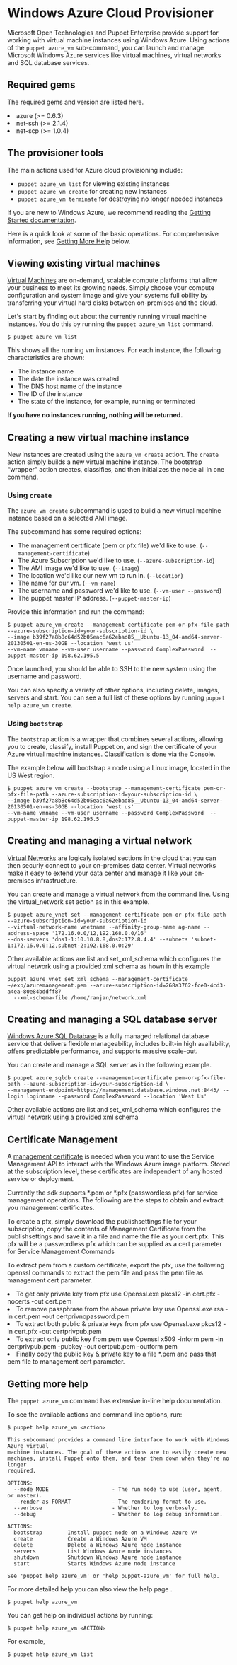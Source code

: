 <h1>Windows Azure Cloud Provisioner</h1>
              
<p>Microsoft Open Technologies and Puppet Enterprise provide support for working with virtual machine instances using Windows Azure. Using actions of the <code>puppet azure_vm</code> sub-command, you can launch and manage Microsoft Windows Azure services like virtual machines, virtual networks and SQL database services.</p>

<h2>Required gems</h2>

<p>The required gems and version are listed here.</p>

<p><li>azure (>= 0.6.3)</li>
<li>net-ssh (>= 2.1.4)</li>
<li>net-scp (>= 1.0.4)</li>
</p>

<h2>The provisioner tools</h2>

<p>The main actions used for Azure cloud provisioning include:</p>

<ul>
  <li><code>puppet azure_vm list</code> for viewing existing instances</li>
  <li><code>puppet azure_vm create</code> for creating new instances</li>
  <li><code>puppet azure_vm terminate</code> for destroying no longer needed instances</li>
</ul>

<p>If you are new to Windows Azure, we recommend reading the <a href="http://www.windowsazure.com">Getting Started documentation</a>.</p>

<p>Here is a quick look at some of the basic operations. For comprehensive information, see <a href="#getting-more-help">Getting More Help</a> below.</p>

<h2 id="viewing-existing-instances">Viewing existing virtual machines</h2>

<p><a href="http://www.windowsazure.com/en-us/services/virtual-machines/" target="_blank">Virtual Machines</a> are on-demand, scalable compute platforms that allow your business to meet its growing needs. Simply choose your compute configuration and system image and give your systems full obility by transferring your virtual hard disks between on-premises and the cloud.</p>

<p>Let's start by finding out about the currently running virtual machine instances.  You do this by running the <code>puppet azure_vm list</code> command.</p>

<pre><code>$ puppet azure_vm list
</code></pre>

<p>This shows all the running vm instances. For each instance, the following characteristics are shown:</p>

<ul>
  <li>The instance name</li>
  <li>The date the instance was created</li>
  <li>The DNS host name of the instance</li>
  <li>The ID of the instance</li>
  <li>The state of the instance, for example, running or terminated</li>
</ul>

<p><strong>If you have no instances running, nothing will be returned.</strong></p>

<h2 id="creating-a-new-vm-instance">Creating a new virtual machine instance</h2>

<p>New instances are created using the <code>azure_vm create</code> action. The <code>create</code> action simply builds a new virtual machine instance. The bootstrap “wrapper” action creates, classifies, and then initializes the node all in one command.</p>

<h3 id="using-create">Using <code>create</code></h3>

<p>The <code>azure_vm create</code> subcommand is used to build a new virtual machine instance based on a selected AMI image.</p>

<p>The subcommand has some required options:</p>

<ul>
  <li>The management certificate (pem or pfx file) we'd like to use. (<code>--management-certificate</code>)</li>
  <li>The Azure Subscription we'd like to use. (<code>--azure-subscription-id</code>)</li>
  <li>The AMI image we'd like to use. (<code>--image</code>)</li>
  <li>The location we'd like our new vm to run in. (<code>--location</code>)</li>
  <li>The name for our vm. (<code>--vm-name</code>)</li>
  <li>The username and password we'd like to use. (<code>--vm-user --password</code>)</li>
  <li>The puppet master IP address. (<code>--puppet-master-ip</code>)</li>
</ul>

<p>Provide this information and run the command:</p>

<pre><code>$ puppet azure_vm create --management-certificate pem-or-pfx-file-path --azure-subscription-id=your-subscription-id \
--image b39f27a8b8c64d52b05eac6a62ebad85__Ubuntu-13_04-amd64-server-20130501-en-us-30GB --location 'west us' 
--vm-name vmname --vm-user username --password ComplexPassword  --puppet-master-ip 198.62.195.5
</code></pre>

<p>Once launched, you should be able to SSH to the new system using the username and password.</p>

<p>You can also specify a variety of other options, including delete, images, servers and start. You can see a full list of these options
by running <code>puppet help azure_vm create</code>.</p>

<h3 id="using-bootstrap">Using <code>bootstrap</code></h3>

<p>The <code>bootstrap</code> action is a wrapper that combines several actions, allowing you to create, classify, install Puppet on, and sign the certificate of your Azure virtual machine instances. Classification is done via the Console.</p>

<p>The example below will bootstrap a node using a Linux image, located in the US West region.</p>

<pre><code>$ puppet azure_vm create --bootstrap --management-certificate pem-or-pfx-file-path --azure-subscription-id=your-subscription-id \
--image b39f27a8b8c64d52b05eac6a62ebad85__Ubuntu-13_04-amd64-server-20130501-en-us-30GB --location 'west us' 
--vm-name vmname --vm-user username --password ComplexPassword  --puppet-master-ip 198.62.195.5
</code></pre>

<h2 id="virtual-network">Creating and managing a virtual network</h2>

<p><a href="http://www.windowsazure.com/en-us/services/virtual-network/" target="_blank">Virtual Networks</a> are logicaly isolated sections in the cloud that you can then securly connect to your on-premises data center. Virtual networks make it easy to extend your data center and manage it like your on-premises infrastructure.</p>

<p>You can create and manage a virtual network from the command line. Using the virtual_network set action as in this example.</p>

<pre><code>$ puppet azure_vnet set --management-certificate pem-or-pfx-file-path --azure-subscription-id=your-subscription-id
--virtual-network-name vnetname --affinity-group-name ag-name --address-space '172.16.0.0/12,192.168.0.0/16'
--dns-servers 'dns1-1:10.10.8.8,dns2:172.8.4.4' --subnets 'subnet-1:172.16.0.0:12,subnet-2:192.168.0.0:29'
</code></pre>

<p>Other available actions are list and set_xml_schema which configures the virtual network using a provided xml schema as hown in this example</p>

<pre><code>puppet azure_vnet set_xml_schema --management-certificate ~/exp/azuremanagement.pem --azure-subscription-id=268a3762-fce0-4cd3-a4ea-80e84bddff87
  --xml-schema-file /home/ranjan/network.xml
</code></pre>

<h2 id="sql-database">Creating and managing a SQL database server</h2>

<p><a href="http://www.windowsazure.com/en-us/services/sql-database/" target="_blank">Windows Azure SQL Database</a> is a fully managed relational database service that delivers flexible manageability, includes built-in high availability, offers predictable performance, and supports massive scale-out.</p>

<p>You can create and manage a SQL server as in the following example.</p>

<pre><code>$ puppet azure_sqldb create --management-certificate pem-or-pfx-file-path --azure-subscription-id=your-subscription-id \
--management-endpoint=https://management.database.windows.net:8443/ --login loginname --password ComplexPassword --location 'West Us'
</code></pre>

<p>Other available actions are list and set_xml_schema which configures the virtual network using a provided xml schema</p>

<h2 id="cert-management">Certificate Management</h2>

<p>A <a href="http://msdn.microsoft.com/en-us/library/windowsazure/gg981929.aspx" target="_blank">management certificate</a> is needed when you want to use the Service Management API to interact with the Windows Azure image platform. Stored at the subscription level, these certificates are independent of any hosted service or deployment.

<p>Currently the sdk supports *.pem or *.pfx (passwordless pfx) for service management operations. 
The following are the steps to obtain and extract you management certificates.</p>

<p>To create a pfx, simply download the publishsettings file for your subscription, copy the contents of Management Certificate from the publishsettings and save it in a file and name the file as your cert.pfx. This pfx will be a passwordless pfx which can be supplied as a cert parameter for Service Management Commands</p>

<p>To extract pem from a custom certificate, export the pfx, use the following openssl commands to extract the pem file and pass the pem file as management cert parameter.</p>

<li>To get only private key from pfx use Openssl.exe pkcs12 -in cert.pfx -nocerts -out cert.pem</li>
<li>To remove passphrase from the above private key use Openssl.exe rsa -in cert.pem -out certprivnopassword.pem</li>
<li>To extract both public & private keys from pfx use Openssl.exe pkcs12 -in cert.pfx -out certprivpub.pem</li>
<li>To extract only public key from pem use Openssl x509 -inform pem -in certprivpub.pem -pubkey -out certpub.pem -outform pem</li>
<li>Finally copy the public key & private key to a file *.pem and pass that pem file to management cert parameter.</li>

<h2 id="getting-more-help">Getting more help</h2>

<p>The <code>puppet azure_vm</code> command has extensive in-line help documentation.</p>

<p>To see the available actions and command line options, run:</p>

<pre><code>$ puppet help azure_vm &lt;action&gt;

This subcommand provides a command line interface to work with Windows Azure virtual
machine instances. The goal of these actions are to easily create new
machines, install Puppet onto them, and tear them down when they're no longer
required.

OPTIONS:
  --mode MODE                    - The run mode to use (user, agent, or master).
  --render-as FORMAT             - The rendering format to use.
  --verbose                      - Whether to log verbosely.
  --debug                        - Whether to log debug information.

ACTIONS:
  bootstrap        Install puppet node on a Windows Azure VM
  create           Create a Windows Azure VM
  delete           Delete a Windows Azure node instance
  servers          List Windows Azure node instances
  shutdown         Shutdown Windows Azure node instance
  start            Starts Windows Azure node instance

See 'puppet help azure_vm' or 'help puppet-azure_vm' for full help.
</code></pre>

<p>For more detailed help you can also view the help page .</p>

<pre><code>$ puppet help azure_vm
</code></pre>

<p>You can get help on individual actions by running:</p>

<pre><code>$ puppet help azure_vm &lt;ACTION&gt;
</code></pre>

<p>For example,</p>

<pre><code>$ puppet help azure_vm list
</code></pre>
